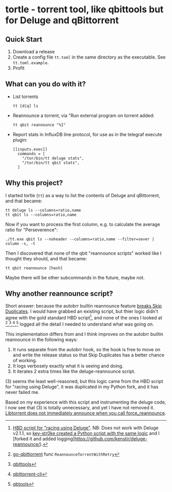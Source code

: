 # tortle - torrent tool, like qbittools but for Deluge and qBittorrent

## Quick Start

1. Download a release
2. Create a config file `tt.toml` in the same directory as the executable.  See `tt.toml.example`.
3. Profit

## What can you do with it?

* List torrents
  ```
  tt [d|q] ls
  ```
* Reannounce a torrent, via "Run external program on torrent added:
  ```
  tt qbit reannounce "%I"
  ```
* Report stats in InfluxDB line protocol, for use as in the telegraf execute plugin:
  ```
  [[inputs.exec]]
    commands = [
      "/tor/bin/tt deluge stats",
      "/tor/bin/tt qbit stats",
    ]
  ```

## Why this project?

I started tortle (`tt`) as a way to list the contents of Deluge and qBittorrent, and that became:

```
tt deluge ls --columns=ratio,name
tt qbit ls --columns=ratio,name
```

Now if you want to process the first column, e.g. to calculate the average ratio for "Perseverence":

```
./tt.exe qbit ls --noheader --columns=ratio,name --filter=sever | column -s, -t
```

Then I discovered that none of the qbit "reannounce scripts" worked like I thought they should, and that became:

```
tt qbit reannounce [hash]
```

Maybe there will be other subcommands in the future, maybe not.

## Why another reannounce script?

Short answer: because the autobrr builtin reannounce feature [breaks Skip Duplicates](https://discord.com/channels/881212911849209957/881967548143403058/1342160196276977725).  I would have grabbed an existing script, but thier logic didn't agree with the gold standard HBD script[^1], and none of the ones I looked at [^2],[^3],[^4],[^5] logged all the detail I needed to understand what was going on.

This implementation differs from and I think improves on the autobrr builtin reannounce in the following ways:

1. It runs separate from the autobrr hook, so the hook is free to move on and write the release status so that Skip Duplicates has a better chance of working.
2. It logs verbosely exactly what it is seeing and doing.
3. It iterates 2 extra times like the deluge-reannounce script.

(3) seems the least well-reasoned, but this logic came from the HBD script for "racing using Deluge", it was duplicated in my Python fork, and it has never failed me.

Based on my experience with this script and instrumenting the deluge code, I now see that (3) is totally unnecessary, and yet I have not removed it.
[Libtorrent does not immediately announce when you call force_reannounce](https://github.com/arvidn/libtorrent/blob/1b9dc7462f22bc1513464d01c72281280a6a5f97/include/libtorrent/torrent_handle.hpp#L1162-L1169).

[^1]: [HBD script for "racing using Deluge"](https://docs.hostingby.design/application-hosting/applications/deluge#reannounce-script).  NB: Does not work with Deluge v2.1.1, so [key-str0ke created a Python script with the same logic](https://github.com/key-str0ke/deluge-reannounce) and I [forked it and added logging]https://github.com/kenstir/deluge-reannounce/).
[^2]: [go-qbittorrent](https://github.com/autobrr/go-qbittorrent/blob/main/methods.go) func `ReannounceTorrentWithRetry`
[^3]: [qbittools](https://gitlab.com/AlexKM/qbittools/-/blob/master/commands/reannounce.py?ref_type=heads)
[^4]: [qbittorrent-cli](https://github.com/ludviglundgren/qbittorrent-cli/blob/master/cmd/torrent_reannounce.go)
[^5]: [qbtools](https://github.com/buroa/qbtools/blob/master/qbtools/commands/reannounce.py)
